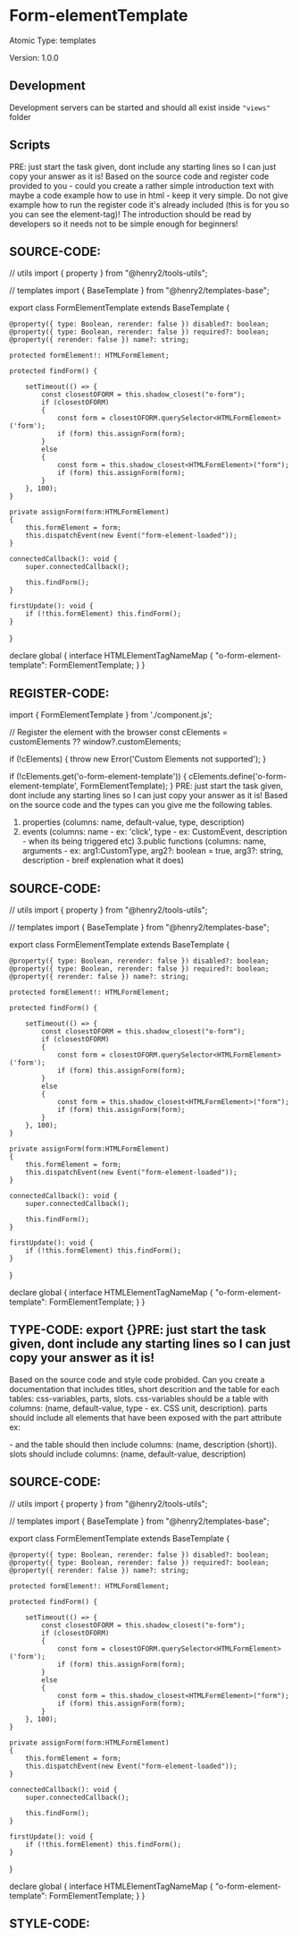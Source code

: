 # Form-elementTemplate

Atomic Type: templates

Version: 1.0.0

## Development 
Development servers can be started and should all exist inside `"views"` folder

## Scripts 
PRE: just start the task given, dont include any starting lines so I can just copy your answer as it is!
 Based on the source code and register code provided to you - could you create a rather simple introduction text with maybe a code example how to use in html - keep it very simple. Do not give example how to run the register code it's already included (this is for you so you can see the element-tag)! The introduction should be read by developers so it needs not to be simple enough for beginners!

## SOURCE-CODE:
// utils 
import { property } from "@henry2/tools-utils";

// templates
import { BaseTemplate } from "@henry2/templates-base";

export class FormElementTemplate extends BaseTemplate {

    @property({ type: Boolean, rerender: false }) disabled?: boolean;
    @property({ type: Boolean, rerender: false }) required?: boolean;
    @property({ rerender: false }) name?: string;

    protected formElement!: HTMLFormElement;

    protected findForm() {

        setTimeout(() => {
            const closestOFORM = this.shadow_closest("o-form");
            if (closestOFORM)
            {
                const form = closestOFORM.querySelector<HTMLFormElement>('form');
                if (form) this.assignForm(form);
            }
            else 
            {
                const form = this.shadow_closest<HTMLFormElement>("form");
                if (form) this.assignForm(form);
            }
        }, 100);
    }

    private assignForm(form:HTMLFormElement)
    {
        this.formElement = form;
        this.dispatchEvent(new Event("form-element-loaded"));
    }

    connectedCallback(): void {
        super.connectedCallback();

        this.findForm();
    }

    firstUpdate(): void {
        if (!this.formElement) this.findForm();
    }
}


declare global {
    interface HTMLElementTagNameMap {
        "o-form-element-template": FormElementTemplate;
    }
}
## REGISTER-CODE:
import { FormElementTemplate } from './component.js';

// Register the element with the browser
const cElements = customElements ?? window?.customElements;

if (!cElements) {
  throw new Error('Custom Elements not supported');
}

if (!cElements.get('o-form-element-template')) {
  cElements.define('o-form-element-template', FormElementTemplate);
}
PRE: just start the task given, dont include any starting lines so I can just copy your answer as it is!
 Based on the source code and the types can you give me the following tables. 
1. properties (columns: name, default-value, type, description) 
2. events (columns: name - ex: 'click', type - ex: CustomEvent<ClickEvent>, description - when its being triggered etc) 
3.public functions (columns: name, arguments - ex: arg1:CustomType, arg2?: boolean = true, arg3?: string, description - breif explenation what it does)

## SOURCE-CODE:
 // utils 
import { property } from "@henry2/tools-utils";

// templates
import { BaseTemplate } from "@henry2/templates-base";

export class FormElementTemplate extends BaseTemplate {

    @property({ type: Boolean, rerender: false }) disabled?: boolean;
    @property({ type: Boolean, rerender: false }) required?: boolean;
    @property({ rerender: false }) name?: string;

    protected formElement!: HTMLFormElement;

    protected findForm() {

        setTimeout(() => {
            const closestOFORM = this.shadow_closest("o-form");
            if (closestOFORM)
            {
                const form = closestOFORM.querySelector<HTMLFormElement>('form');
                if (form) this.assignForm(form);
            }
            else 
            {
                const form = this.shadow_closest<HTMLFormElement>("form");
                if (form) this.assignForm(form);
            }
        }, 100);
    }

    private assignForm(form:HTMLFormElement)
    {
        this.formElement = form;
        this.dispatchEvent(new Event("form-element-loaded"));
    }

    connectedCallback(): void {
        super.connectedCallback();

        this.findForm();
    }

    firstUpdate(): void {
        if (!this.formElement) this.findForm();
    }
}


declare global {
    interface HTMLElementTagNameMap {
        "o-form-element-template": FormElementTemplate;
    }
}

## TYPE-CODE: export {}PRE: just start the task given, dont include any starting lines so I can just copy your answer as it is!
 Based on the source code and style code probided. Can you create a documentation that includes titles, short descrition and the table for each tables: css-variables, parts, slots.
css-variables should be a table with columns: (name, default-value, type - ex. CSS unit, description).
parts should include all elements that have been exposed with the part attribute ex: <p part='foo'> - and the table should then include columns: (name, description (short)).
slots should include columns: (name, default-value, description)

## SOURCE-CODE:
// utils 
import { property } from "@henry2/tools-utils";

// templates
import { BaseTemplate } from "@henry2/templates-base";

export class FormElementTemplate extends BaseTemplate {

    @property({ type: Boolean, rerender: false }) disabled?: boolean;
    @property({ type: Boolean, rerender: false }) required?: boolean;
    @property({ rerender: false }) name?: string;

    protected formElement!: HTMLFormElement;

    protected findForm() {

        setTimeout(() => {
            const closestOFORM = this.shadow_closest("o-form");
            if (closestOFORM)
            {
                const form = closestOFORM.querySelector<HTMLFormElement>('form');
                if (form) this.assignForm(form);
            }
            else 
            {
                const form = this.shadow_closest<HTMLFormElement>("form");
                if (form) this.assignForm(form);
            }
        }, 100);
    }

    private assignForm(form:HTMLFormElement)
    {
        this.formElement = form;
        this.dispatchEvent(new Event("form-element-loaded"));
    }

    connectedCallback(): void {
        super.connectedCallback();

        this.findForm();
    }

    firstUpdate(): void {
        if (!this.formElement) this.findForm();
    }
}


declare global {
    interface HTMLElementTagNameMap {
        "o-form-element-template": FormElementTemplate;
    }
}
## STYLE-CODE:
